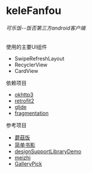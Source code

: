 # keleFanfou
###### 可乐饭--饭否第三方android客户端
使用的主要UI组件
* SwipeRefreshLayout 
* RecyclerView
* CardView

依赖项目
* [okhttp3](https://github.com/square/okhttp)
* [retrofit2](https://github.com/square/retrofit)
* [glide](https://github.com/bumptech/glide)
* [fragmentation](https://github.com/YoKeyword/Fragmentation)

参考项目
* [蘑菇饭](https://github.com/mcxiaoke/minicat)
* [简单书影](https://github.com/DongYuHui/simple-book-movie)
* [designSupportLibraryDemo](https://github.com/xuyisheng/DesignSupportLibraryDemo)
* [meizhi](https://github.com/drakeet/Meizhi)
* [GalleryPick](https://github.com/YancyYe/GalleryPick)
